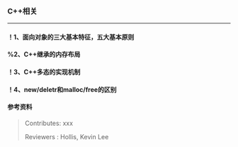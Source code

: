 ### C++相关

---

#### ！1、面向对象的三大基本特征，五大基本原则


#### %2、C++继承的内存布局


#### ！3、C++多态的实现机制


#### ！4、new/deletr和malloc/free的区别


#### 参考资料


>Contributes: xxx
>
>Reviewers : Hollis, Kevin Lee

